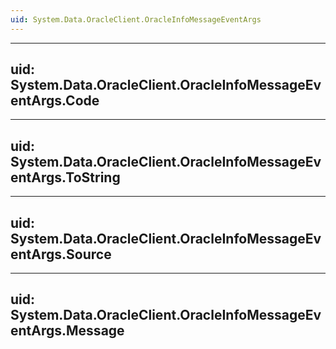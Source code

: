 ```yaml
---
uid: System.Data.OracleClient.OracleInfoMessageEventArgs
---
```


---
uid: System.Data.OracleClient.OracleInfoMessageEventArgs.Code
---

---
uid: System.Data.OracleClient.OracleInfoMessageEventArgs.ToString
---

---
uid: System.Data.OracleClient.OracleInfoMessageEventArgs.Source
---

---
uid: System.Data.OracleClient.OracleInfoMessageEventArgs.Message
---
